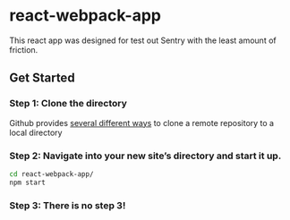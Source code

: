 # react-webpack-app

This react app was designed for test out Sentry with the least amount of friction.

## Get Started
### Step 1: Clone the directory
Github provides [several different ways](https://docs.github.com/en/repositories/creating-and-managing-repositories/cloning-a-repository) to clone a remote repository to a local directory

### Step 2: Navigate into your new site’s directory and start it up.
```bash
cd react-webpack-app/
npm start
```
### Step 3: There is no step 3!
